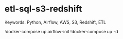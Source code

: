 # etl-sql-s3-redshift
Keywords: Python, Airflow, AWS, S3, Redshift, ETL

!docker-compose up airflow-init
!docker-compose up -d